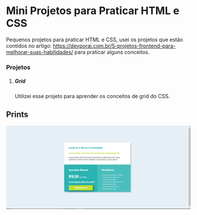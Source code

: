 <h1>Mini Projetos para Praticar HTML e CSS</h1>

  

Pequenos projetos para praticar HTML e CSS, usei os projetos que estão contidos no artigo: https://devporai.com.br/5-projetos-frontend-para-melhorar-suas-habilidades/ para praticar alguns conceitos.

<h3>Projetos </h3>

<ol>
    <li>
        <h5>
            Grid
        </h5>
        <p>
            Utilizei esse projeto para aprender os conceitos de grid do CSS.
        </p>
    </li>
</ol>



<h2> Prints</h2>

 ![](https://github.com/JSenun/mini-projetos-praticas/blob/master/grid/print1.PNG)



​    





